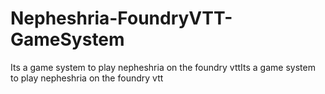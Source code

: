 # Nepheshria-FoundryVTT-GameSystem
Its a game system to play nepheshria on the foundry vttIts a game system to play nepheshria on the foundry vtt
